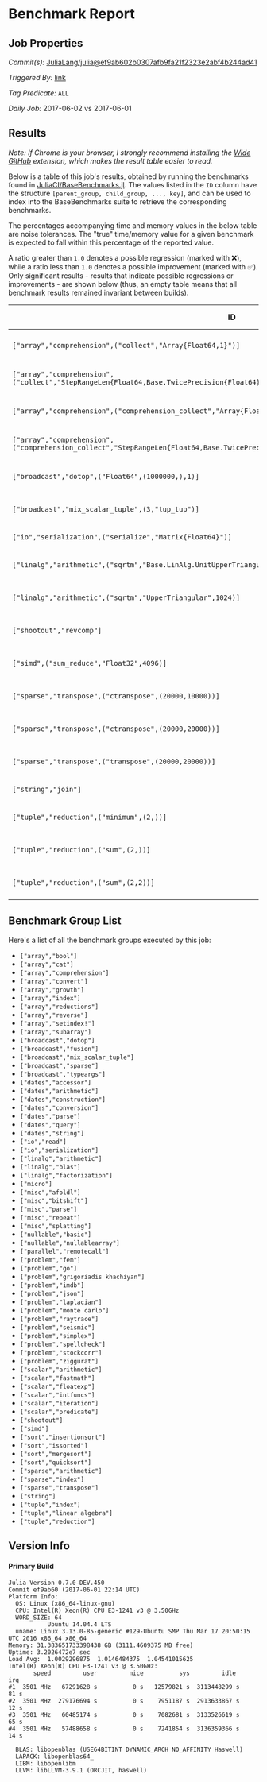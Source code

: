 # Benchmark Report

## Job Properties

*Commit(s):* [JuliaLang/julia@ef9ab602b0307afb9fa21f2323e2abf4b244ad41](https://github.com/JuliaLang/julia/commit/ef9ab602b0307afb9fa21f2323e2abf4b244ad41)

*Triggered By:* [link](https://github.com/JuliaLang/julia/commit/ef9ab602b0307afb9fa21f2323e2abf4b244ad41#commitcomment-22373111)

*Tag Predicate:* `ALL`

*Daily Job:* 2017-06-02 vs 2017-06-01

## Results

*Note: If Chrome is your browser, I strongly recommend installing the [Wide GitHub](https://chrome.google.com/webstore/detail/wide-github/kaalofacklcidaampbokdplbklpeldpj?hl=en)
extension, which makes the result table easier to read.*

Below is a table of this job's results, obtained by running the benchmarks found in
[JuliaCI/BaseBenchmarks.jl](https://github.com/JuliaCI/BaseBenchmarks.jl). The values
listed in the `ID` column have the structure `[parent_group, child_group, ..., key]`,
and can be used to index into the BaseBenchmarks suite to retrieve the corresponding
benchmarks.

The percentages accompanying time and memory values in the below table are noise tolerances. The "true"
time/memory value for a given benchmark is expected to fall within this percentage of the reported value.

A ratio greater than `1.0` denotes a possible regression (marked with :x:), while a ratio less
than `1.0` denotes a possible improvement (marked with :white_check_mark:). Only significant results - results
that indicate possible regressions or improvements - are shown below (thus, an empty table means that all
benchmark results remained invariant between builds).

| ID | time ratio | memory ratio |
|----|------------|--------------|
| `["array","comprehension",("collect","Array{Float64,1}")]` | 1.50 (15%) :x: | 1.00 (1%)  |
| `["array","comprehension",("collect","StepRangeLen{Float64,Base.TwicePrecision{Float64},Base.TwicePrecision{Float64}}")]` | 1.27 (15%) :x: | 1.00 (1%)  |
| `["array","comprehension",("comprehension_collect","Array{Float64,1}")]` | 1.50 (15%) :x: | 1.00 (1%)  |
| `["array","comprehension",("comprehension_collect","StepRangeLen{Float64,Base.TwicePrecision{Float64},Base.TwicePrecision{Float64}}")]` | 1.28 (15%) :x: | 1.00 (1%)  |
| `["broadcast","dotop",("Float64",(1000000,),1)]` | 1.16 (15%) :x: | 1.00 (1%)  |
| `["broadcast","mix_scalar_tuple",(3,"tup_tup")]` | 1.32 (15%) :x: | 1.00 (1%)  |
| `["io","serialization",("serialize","Matrix{Float64}")]` | 0.99 (15%)  | 0.95 (1%) :white_check_mark: |
| `["linalg","arithmetic",("sqrtm","Base.LinAlg.UnitUpperTriangular",1024)]` | 2.41 (45%) :x: | 1.00 (1%)  |
| `["linalg","arithmetic",("sqrtm","UpperTriangular",1024)]` | 2.40 (45%) :x: | 1.00 (1%)  |
| `["shootout","revcomp"]` | 1.51 (25%) :x: | 1.00 (1%)  |
| `["simd",("sum_reduce","Float32",4096)]` | 1.22 (20%) :x: | 1.00 (1%)  |
| `["sparse","transpose",("ctranspose",(20000,10000))]` | 1.35 (30%) :x: | 1.00 (1%)  |
| `["sparse","transpose",("ctranspose",(20000,20000))]` | 1.54 (30%) :x: | 1.00 (1%)  |
| `["sparse","transpose",("transpose",(20000,20000))]` | 1.44 (30%) :x: | 1.00 (1%)  |
| `["string","join"]` | 1.09 (40%)  | 1.22 (1%) :x: |
| `["tuple","reduction",("minimum",(2,))]` | 0.85 (15%) :white_check_mark: | 1.00 (1%)  |
| `["tuple","reduction",("sum",(2,))]` | 1.22 (15%) :x: | 1.00 (1%)  |
| `["tuple","reduction",("sum",(2,2))]` | 1.22 (15%) :x: | 1.00 (1%)  |

## Benchmark Group List

Here's a list of all the benchmark groups executed by this job:

- `["array","bool"]`
- `["array","cat"]`
- `["array","comprehension"]`
- `["array","convert"]`
- `["array","growth"]`
- `["array","index"]`
- `["array","reductions"]`
- `["array","reverse"]`
- `["array","setindex!"]`
- `["array","subarray"]`
- `["broadcast","dotop"]`
- `["broadcast","fusion"]`
- `["broadcast","mix_scalar_tuple"]`
- `["broadcast","sparse"]`
- `["broadcast","typeargs"]`
- `["dates","accessor"]`
- `["dates","arithmetic"]`
- `["dates","construction"]`
- `["dates","conversion"]`
- `["dates","parse"]`
- `["dates","query"]`
- `["dates","string"]`
- `["io","read"]`
- `["io","serialization"]`
- `["linalg","arithmetic"]`
- `["linalg","blas"]`
- `["linalg","factorization"]`
- `["micro"]`
- `["misc","afoldl"]`
- `["misc","bitshift"]`
- `["misc","parse"]`
- `["misc","repeat"]`
- `["misc","splatting"]`
- `["nullable","basic"]`
- `["nullable","nullablearray"]`
- `["parallel","remotecall"]`
- `["problem","fem"]`
- `["problem","go"]`
- `["problem","grigoriadis khachiyan"]`
- `["problem","imdb"]`
- `["problem","json"]`
- `["problem","laplacian"]`
- `["problem","monte carlo"]`
- `["problem","raytrace"]`
- `["problem","seismic"]`
- `["problem","simplex"]`
- `["problem","spellcheck"]`
- `["problem","stockcorr"]`
- `["problem","ziggurat"]`
- `["scalar","arithmetic"]`
- `["scalar","fastmath"]`
- `["scalar","floatexp"]`
- `["scalar","intfuncs"]`
- `["scalar","iteration"]`
- `["scalar","predicate"]`
- `["shootout"]`
- `["simd"]`
- `["sort","insertionsort"]`
- `["sort","issorted"]`
- `["sort","mergesort"]`
- `["sort","quicksort"]`
- `["sparse","arithmetic"]`
- `["sparse","index"]`
- `["sparse","transpose"]`
- `["string"]`
- `["tuple","index"]`
- `["tuple","linear algebra"]`
- `["tuple","reduction"]`

## Version Info

#### Primary Build

```
Julia Version 0.7.0-DEV.450
Commit ef9ab60 (2017-06-01 22:14 UTC)
Platform Info:
  OS: Linux (x86_64-linux-gnu)
  CPU: Intel(R) Xeon(R) CPU E3-1241 v3 @ 3.50GHz
  WORD_SIZE: 64
           Ubuntu 14.04.4 LTS
  uname: Linux 3.13.0-85-generic #129-Ubuntu SMP Thu Mar 17 20:50:15 UTC 2016 x86_64 x86_64
Memory: 31.383651733398438 GB (3111.4609375 MB free)
Uptime: 3.2026472e7 sec
Load Avg:  1.0029296875  1.0146484375  1.04541015625
Intel(R) Xeon(R) CPU E3-1241 v3 @ 3.50GHz: 
       speed         user         nice          sys         idle          irq
#1  3501 MHz   67291628 s          0 s   12579821 s  3113448299 s         81 s
#2  3501 MHz  279176694 s          0 s    7951187 s  2913633867 s         12 s
#3  3501 MHz   60485174 s          0 s    7082681 s  3133526619 s         65 s
#4  3501 MHz   57488658 s          0 s    7241854 s  3136359366 s         14 s

  BLAS: libopenblas (USE64BITINT DYNAMIC_ARCH NO_AFFINITY Haswell)
  LAPACK: libopenblas64_
  LIBM: libopenlibm
  LLVM: libLLVM-3.9.1 (ORCJIT, haswell)

```
